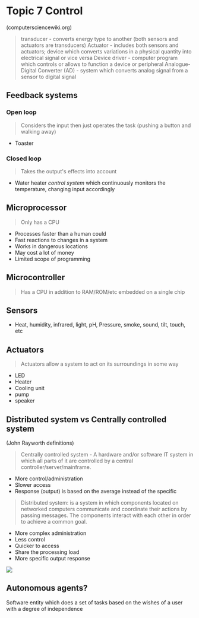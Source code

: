 # Topic 7 Control
(computersciencewiki.org)

> transducer - converts energy type to another (both sensors and actuators are transducers)
> Actuator - includes both sensors and actuators; device which converts variations in a physical quantity into electrical signal or vice versa
> Device driver - computer program which controls or allows to function a device or peripheral
> Analogue-Digital Converter (AD) - system which converts analog signal from a sensor to digital signal

## Feedback systems
### Open loop
> Considers the input then just operates the task (pushing a button and walking away)
- Toaster

### Closed loop

> Takes the output's effects into account
- Water heater *control system* which continuously monitors the temperature, changing input accordingly

## Microprocessor

> Only has a CPU

- Processes faster than a human could
- Fast reactions to changes in a system
- Works in dangerous locations
- May cost a lot of money
- Limited scope of programming

## Microcontroller 

> Has a CPU in addition to RAM/ROM/etc embedded on a single chip

## Sensors

- Heat, humidity, infrared, light, pH, Pressure, smoke, sound, tilt, touch, etc

## Actuators

> Actuators allow a system to act on its surroundings in some way

- LED
- Heater
- Cooling unit
- pump
- speaker

## Distributed system vs Centrally controlled system
(John Rayworth definitions)
> Centrally controlled system - A hardware and/or software IT system in which all parts of it are controlled by a central controller/server/mainframe.

- More control/administration
- Slower access
- Response (output) is based on the average instead of the specific

> Distributed system: is a system in which components located on networked computers communicate and coordinate their actions by passing messages. The components interact with each other in order to achieve a common goal.

- More complex administration
- Less control
- Quicker to access
- Share the processing load
- More specific output response

![](2020-03-22-11-10-42.png)




## Autonomous agents?

Software entity which does a set of tasks based on the wishes of a user with a degree of independence